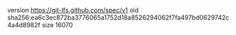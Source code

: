version https://git-lfs.github.com/spec/v1
oid sha256:ea6c3ec872ba3776065a1752d18a8526294062f7fa497bd0629742c4a4d8982f
size 16070
